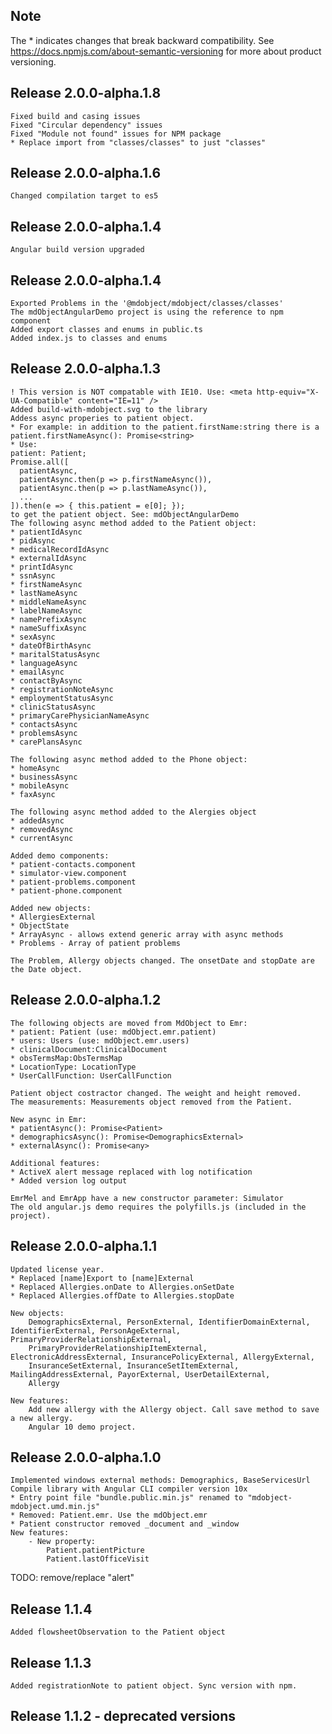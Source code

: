 ## Note
The * indicates changes that break backward compatibility. See https://docs.npmjs.com/about-semantic-versioning for more about product versioning.  
## Release 2.0.0-alpha.1.8
	Fixed build and casing issues
	Fixed "Circular dependency" issues
	Fixed "Module not found" issues for NPM package
	* Replace import from "classes/classes" to just "classes"
	
## Release 2.0.0-alpha.1.6
	Changed compilation target to es5

## Release 2.0.0-alpha.1.4
	Angular build version upgraded 

## Release 2.0.0-alpha.1.4
	Exported Problems in the '@mdobject/mdobject/classes/classes'
	The mdObjectAngularDemo project is using the reference to npm component 
	Added export classes and enums in public.ts
	Added index.js to classes and enums

## Release 2.0.0-alpha.1.3
    ! This version is NOT compatable with IE10. Use: <meta http-equiv="X-UA-Compatible" content="IE=11" /> 
	Added build-with-mdobject.svg to the library
	Addess async properies to patient object. 
	* For example: in addition to the patient.firstName:string there is a patient.firstNameAsync(): Promise<string>
	* Use: 
    patient: Patient;
	Promise.all([
      patientAsync,
      patientAsync.then(p => p.firstNameAsync()),
      patientAsync.then(p => p.lastNameAsync()),
	  ...
    ]).then(e => { this.patient = e[0]; });
	to get the patient object. See: mdObjectAngularDemo 
	The following async method added to the Patient object:
	* patientIdAsync
	* pidAsync
	* medicalRecordIdAsync
	* externalIdAsync
	* printIdAsync
	* ssnAsync
	* firstNameAsync
	* lastNameAsync
	* middleNameAsync
	* labelNameAsync
	* namePrefixAsync
	* nameSuffixAsync
	* sexAsync
	* dateOfBirthAsync
	* maritalStatusAsync
	* languageAsync
	* emailAsync
	* contactByAsync
	* registrationNoteAsync
	* employmentStatusAsync
	* clinicStatusAsync
	* primaryCarePhysicianNameAsync
	* contactsAsync
	* problemsAsync
	* carePlansAsync

	The following async method added to the Phone object:
	* homeAsync
	* businessAsync
	* mobileAsync
	* faxAsync

	The following async method added to the Alergies object 
	* addedAsync
	* removedAsync
	* currentAsync

	Added demo components:
	* patient-contacts.component
	* simulator-view.component
	* patient-problems.component
	* patient-phone.component

	Added new objects:
	* AllergiesExternal
	* ObjectState
	* ArrayAsync - allows extend generic array with async methods
	* Problems - Array of patient problems

	The Problem, Allergy objects changed. The onsetDate and stopDate are the Date object. 

## Release 2.0.0-alpha.1.2
	The following objects are moved from MdObject to Emr:
	* patient: Patient (use: mdObject.emr.patient)
	* users: Users (use: mdObject.emr.users)
	* clinicalDocument:ClinicalDocument
	* obsTermsMap:ObsTermsMap
	* LocationType: LocationType
	* UserCallFunction: UserCallFunction

	Patient object costractor changed. The weight and height removed. 
	The measurements: Measurements object removed from the Patient. 

	New async in Emr:
	* patientAsync(): Promise<Patient>
	* demographicsAsync(): Promise<DemographicsExternal>
	* externalAsync(): Promise<any>

	Additional features:
	* ActiveX alert message replaced with log notification
	* Added version log output 

	EmrMel and EmrApp have a new constructor parameter: Simulator 
	The old angular.js demo requires the polyfills.js (included in the project). 

## Release 2.0.0-alpha.1.1
	Updated license year.
	* Replaced [name]Export to [name]External
	* Replaced Allergies.onDate to Allergies.onSetDate
	* Replaced Allergies.offDate to Allergies.stopDate

	New objects:
		DemographicsExternal, PersonExternal, IdentifierDomainExternal, IdentifierExternal, PersonAgeExternal, PrimaryProviderRelationshipExternal,
		PrimaryProviderRelationshipItemExternal, ElectronicAddressExternal, InsurancePolicyExternal, AllergyExternal,
		InsuranceSetExternal, InsuranceSetItemExternal, MailingAddressExternal, PayorExternal, UserDetailExternal, 
		Allergy

	New features:
		Add new allergy with the Allergy object. Call save method to save a new allergy.
		Angular 10 demo project.

## Release 2.0.0-alpha.1.0
	Implemented windows external methods: Demographics, BaseServicesUrl 
	Compile library with Angular CLI compiler version 10x
	* Entry point file "bundle.public.min.js" renamed to "mdobject-mdobject.umd.min.js" 
	* Removed: Patient.emr. Use the mdObject.emr
	* Patient constructor removed _document and _window
	New features:
		- New property: 
			Patient.patientPicture
			Patient.lastOfficeVisit


TODO: remove/replace "alert"

## Release 1.1.4
	Added flowsheetObservation to the Patient object

## Release 1.1.3
	Added registrationNote to patient object. Sync version with npm.

## Release 1.1.2 - deprecated versions
